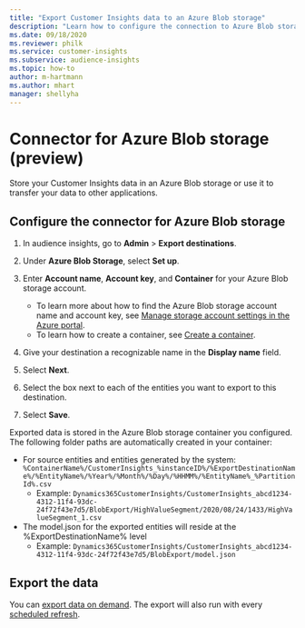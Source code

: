 ```yaml
---
title: "Export Customer Insights data to an Azure Blob storage"
description: "Learn how to configure the connection to Azure Blob storage."
ms.date: 09/18/2020
ms.reviewer: philk
ms.service: customer-insights
ms.subservice: audience-insights
ms.topic: how-to
author: m-hartmann
ms.author: mhart
manager: shellyha
---
```


# Connector for Azure Blob storage (preview)

Store your Customer Insights data in an Azure Blob storage or use it to transfer your data to other applications.

## Configure the connector for Azure Blob storage

1. In audience insights, go to **Admin** > **Export destinations**.

1. Under **Azure Blob Storage**, select **Set up**.

1. Enter **Account name**, **Account key**, and **Container** for your Azure Blob storage account.
    - To learn more about how to find the Azure Blob storage account name and account key, see [Manage storage account settings in the Azure portal](https://docs.microsoft.com/azure/storage/common/storage-account-manage).
    - To learn how to create a container, see [Create a container](https://docs.microsoft.com/azure/storage/blobs/storage-quickstart-blobs-portal#create-a-container).

1. Give your destination a recognizable name in the **Display name** field.

1. Select **Next**.

1. Select the box next to each of the entities you want to export to this destination.

1. Select **Save**.

Exported data is stored in the Azure Blob storage container you configured. The following folder paths are automatically created in your container:

- For source entities and entities generated by the system: `%ContainerName%/CustomerInsights_%instanceID%/%ExportDestinationName%/%EntityName%/%Year%/%Month%/%Day%/%HHMM%/%EntityName%_%PartitionId%.csv`
  - Example: `Dynamics365CustomerInsights/CustomerInsights_abcd1234-4312-11f4-93dc-24f72f43e7d5/BlobExport/HighValueSegment/2020/08/24/1433/HighValueSegment_1.csv`
- The model.json for the exported entities will reside at the %ExportDestinationName% level
  - Example: `Dynamics365CustomerInsights/CustomerInsights_abcd1234-4312-11f4-93dc-24f72f43e7d5/BlobExport/model.json`

## Export the data

You can [export data on demand](/export-destinations.md#export-data-on-demand). The export will also run with every [scheduled refresh](system.md#schedule-tab).
